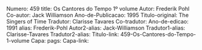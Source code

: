 Numero: 459
title: Os Cantores do Tempo 1º volume
Autor: Frederik Pohl
Co-autor: Jack Williamson
Ano-de-Publicacao: 1995
Titulo-original: The Singers of Time
Tradutor: Clarisse Tavares
Co-tradutor: 
Ano-de-edicao: 1991
alias: Frederik-Pohl
Autor2-alias: Jack-Williamson
Tradutor1-alias: Clarisse-Tavares
Tradutor2-alias: 
Titulo-link: 459-Os-Cantores-do-Tempo-1-volume
Capa: 
pags: 
Capa-link: 